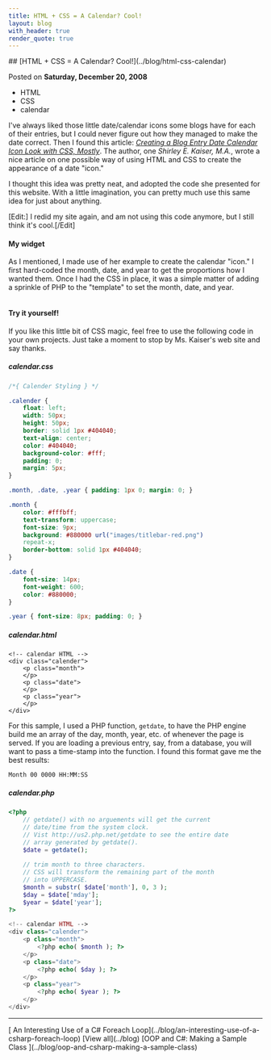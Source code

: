 ```yaml
---
title: HTML + CSS = A Calendar? Cool!
layout: blog
with_header: true
render_quote: true
---
```


<div class="post-title" markdown="1">
## [HTML + CSS = A Calendar? Cool!](../blog/html-css-calendar)

Posted on **Saturday, December 20, 2008**
</div>

<ul class="post-tags-list">
<li><span class="badge badge-success p-2">HTML</span></li>
<li><span class="badge badge-success p-2">CSS</span></li>
<li><span class="badge badge-success p-2">calendar</span></li>
</ul>

I've always liked those little date/calendar icons some blogs have for each of their entries, but I could never figure out how they managed to make the date correct. Then I found this article: _[Creating a Blog Entry Date Calendar Icon Look with CSS, Mostly](http://brainstormsandraves.com/archives/2007/02/22/csscalendar/)_. The author, one _Shirley E. Kaiser, M.A._, wrote a nice article on one possible way of using HTML and CSS to create the appearance of a date "icon."

I thought this idea was pretty neat, and adopted the code she presented for this website. With a little imagination, you can pretty much use this same idea for just about anything.

[Edit:] I redid my site again, and am not using this code anymore, but I still think it's cool.[/Edit]

#### My widget

As I mentioned, I made use of her example to create the calendar "icon." I first hard-coded the month, date, and year to get the proportions how I wanted them. Once I had the CSS in place, it was a simple matter of adding a sprinkle of PHP to the "template" to set the month, date, and year.

<p style="text-align: center;"><img title="My calendar!" src="/post-assets/calendarcomplete.gif" alt="" /></p>

#### Try it yourself!

If you like this little bit of CSS magic, feel free to use the following code in your own projects. Just take a moment to stop by Ms. Kaiser's web site and say thanks.

##### calendar.css

```css
/*{ Calender Styling } */

.calender {
	float: left;
	width: 50px;
	height: 50px;
	border: solid 1px #404040;
	text-align: center;
	color: #404040;
	background-color: #fff;
	padding: 0;
	margin: 5px;
}

.month, .date, .year { padding: 1px 0; margin: 0; }

.month {
	color: #fffbff;
	text-transform: uppercase;
	font-size: 9px;
	background: #880000 url("images/titlebar-red.png")
	repeat-x;
	border-bottom: solid 1px #404040;
}

.date {
	font-size: 14px;
	font-weight: 600;
	color: #880000;
}

.year { font-size: 8px; padding: 0; }
```

##### calendar.html

```markup
<!-- calendar HTML -->
<div class="calender">
	<p class="month">
	</p>
	<p class="date">
	</p>
	<p class="year">
	</p>
</div>
```

For this sample, I used a PHP function, `getdate`, to have the PHP engine build me an array of the day, month, year, etc. of whenever the page is served. If you are loading a previous entry, say, from a database, you will want to pass a time-stamp into the function. I found this format gave me the best results:

```
Month 00 0000 HH:MM:SS
```

##### calendar.php

```php
<?php
	// getdate() with no arguements will get the current
	// date/time from the system clock.
	// Vist http://us2.php.net/getdate to see the entire date
	// array generated by getdate().
	$date = getdate();
	
	// trim month to three characters.
	// CSS will transform the remaining part of the month
	// into UPPERCASE.
	$month = substr( $date['month'], 0, 3 );
	$day = $date['mday'];
	$year = $date['year'];
?>

<!-- calendar HTML -->
<div class="calender">
	<p class="month">
		<?php echo( $month ); ?>
	</p>
	<p class="date">
		<?php echo( $day ); ?>
	</p>
	<p class="year">
		<?php echo( $year ); ?>
	</p>
</div>
```

---

<div class="blog-pager" markdown="1">
[<i class="fas fa-chevron-left"></i> An Interesting Use of a C# Foreach Loop](../blog/an-interesting-use-of-a-csharp-foreach-loop)
[View all](../blog)
[OOP and C#: Making a Sample Class <i class="fas fa-chevron-right"></i>](../blog/oop-and-csharp-making-a-sample-class)
</div>

